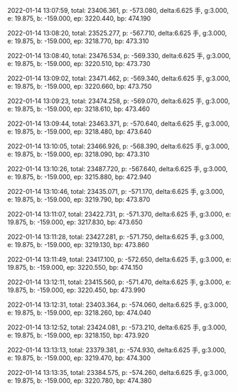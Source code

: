 2022-01-14 13:07:59, total: 23406.361, p: -573.080, delta:6.625 手, g:3.000, e: 19.875, b: -159.000, ep: 3220.440, bp: 474.190

2022-01-14 13:08:20, total: 23525.277, p: -567.710, delta:6.625 手, g:3.000, e: 19.875, b: -159.000, ep: 3218.770, bp: 473.310

2022-01-14 13:08:40, total: 23476.534, p: -569.330, delta:6.625 手, g:3.000, e: 19.875, b: -159.000, ep: 3220.510, bp: 473.730

2022-01-14 13:09:02, total: 23471.462, p: -569.340, delta:6.625 手, g:3.000, e: 19.875, b: -159.000, ep: 3220.660, bp: 473.750

2022-01-14 13:09:23, total: 23474.258, p: -569.070, delta:6.625 手, g:3.000, e: 19.875, b: -159.000, ep: 3218.610, bp: 473.460

2022-01-14 13:09:44, total: 23463.371, p: -570.640, delta:6.625 手, g:3.000, e: 19.875, b: -159.000, ep: 3218.480, bp: 473.640

2022-01-14 13:10:05, total: 23466.926, p: -568.390, delta:6.625 手, g:3.000, e: 19.875, b: -159.000, ep: 3218.090, bp: 473.310

2022-01-14 13:10:26, total: 23487.720, p: -567.640, delta:6.625 手, g:3.000, e: 19.875, b: -159.000, ep: 3215.880, bp: 472.940

2022-01-14 13:10:46, total: 23435.071, p: -571.170, delta:6.625 手, g:3.000, e: 19.875, b: -159.000, ep: 3219.790, bp: 473.870

2022-01-14 13:11:07, total: 23422.731, p: -571.370, delta:6.625 手, g:3.000, e: 19.875, b: -159.000, ep: 3217.830, bp: 473.650

2022-01-14 13:11:28, total: 23427.281, p: -571.750, delta:6.625 手, g:3.000, e: 19.875, b: -159.000, ep: 3219.130, bp: 473.860

2022-01-14 13:11:49, total: 23417.100, p: -572.650, delta:6.625 手, g:3.000, e: 19.875, b: -159.000, ep: 3220.550, bp: 474.150

2022-01-14 13:12:11, total: 23415.560, p: -571.470, delta:6.625 手, g:3.000, e: 19.875, b: -159.000, ep: 3220.450, bp: 473.990

2022-01-14 13:12:31, total: 23403.364, p: -574.060, delta:6.625 手, g:3.000, e: 19.875, b: -159.000, ep: 3218.260, bp: 474.040

2022-01-14 13:12:52, total: 23424.081, p: -573.210, delta:6.625 手, g:3.000, e: 19.875, b: -159.000, ep: 3218.150, bp: 473.920

2022-01-14 13:13:13, total: 23379.381, p: -574.930, delta:6.625 手, g:3.000, e: 19.875, b: -159.000, ep: 3219.470, bp: 474.300

2022-01-14 13:13:35, total: 23384.575, p: -574.260, delta:6.625 手, g:3.000, e: 19.875, b: -159.000, ep: 3220.780, bp: 474.380